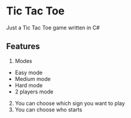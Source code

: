 # Tic Tac Toe
Just a Tic Tac Toe game written in C#

## Features
1. Modes
  - Easy mode
  - Medium mode
  - Hard mode
  - 2 players mode
2. You can choose which sign you want to play
3. You can choose who starts
